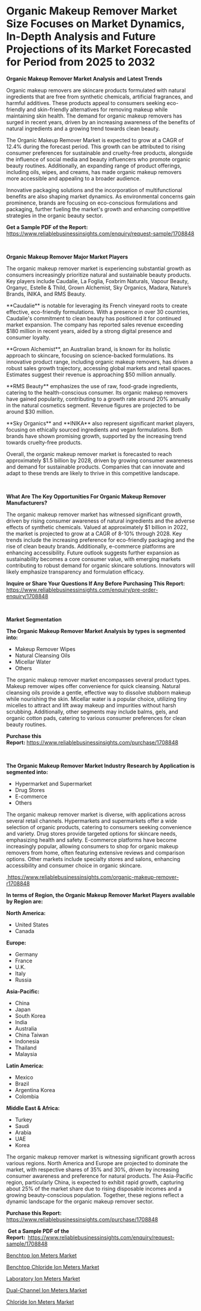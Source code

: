 <p><h1>Organic Makeup Remover Market Size Focuses on Market Dynamics, In-Depth Analysis and Future Projections of its Market Forecasted for Period from 2025 to 2032</h1></p><p><strong>Organic Makeup Remover Market Analysis and Latest Trends</strong></p>
<p><p>Organic makeup removers are skincare products formulated with natural ingredients that are free from synthetic chemicals, artificial fragrances, and harmful additives. These products appeal to consumers seeking eco-friendly and skin-friendly alternatives for removing makeup while maintaining skin health. The demand for organic makeup removers has surged in recent years, driven by an increasing awareness of the benefits of natural ingredients and a growing trend towards clean beauty.</p><p>The Organic Makeup Remover Market is expected to grow at a CAGR of 12.4% during the forecast period. This growth can be attributed to rising consumer preferences for sustainable and cruelty-free products, alongside the influence of social media and beauty influencers who promote organic beauty routines. Additionally, an expanding range of product offerings, including oils, wipes, and creams, has made organic makeup removers more accessible and appealing to a broader audience. </p><p>Innovative packaging solutions and the incorporation of multifunctional benefits are also shaping market dynamics. As environmental concerns gain prominence, brands are focusing on eco-conscious formulations and packaging, further fueling the market's growth and enhancing competitive strategies in the organic beauty sector.</p></p>
<p><strong>Get a Sample PDF of the Report:&nbsp;</strong> <a href="https://www.reliablebusinessinsights.com/enquiry/request-sample/1708848?utm_campaign=3547&utm_medium=2&utm_source=Github&utm_content=ia&utm_term=04042025&utm_id=organic-makeup-remover">https://www.reliablebusinessinsights.com/enquiry/request-sample/1708848</a></p>
<p>&nbsp;</p>
<p><strong>Organic Makeup Remover Major Market Players</strong></p>
<p><p>The organic makeup remover market is experiencing substantial growth as consumers increasingly prioritize natural and sustainable beauty products. Key players include Caudalie, La Foglia, Foxbrim Naturals, Vapour Beauty, Organyc, Estelle & Thild, Grown Alchemist, Sky Organics, Madara, Nature’s Brands, INIKA, and RMS Beauty.</p><p>**Caudalie** is notable for leveraging its French vineyard roots to create effective, eco-friendly formulations. With a presence in over 30 countries, Caudalie's commitment to clean beauty has positioned it for continued market expansion. The company has reported sales revenue exceeding $180 million in recent years, aided by a strong digital presence and consumer loyalty.</p><p>**Grown Alchemist**, an Australian brand, is known for its holistic approach to skincare, focusing on science-backed formulations. Its innovative product range, including organic makeup removers, has driven a robust sales growth trajectory, accessing global markets and retail spaces. Estimates suggest their revenue is approaching $50 million annually.</p><p>**RMS Beauty** emphasizes the use of raw, food-grade ingredients, catering to the health-conscious consumer. Its organic makeup removers have gained popularity, contributing to a growth rate around 20% annually in the natural cosmetics segment. Revenue figures are projected to be around $30 million.</p><p>**Sky Organics** and **INIKA** also represent significant market players, focusing on ethically sourced ingredients and vegan formulations. Both brands have shown promising growth, supported by the increasing trend towards cruelty-free products.</p><p>Overall, the organic makeup remover market is forecasted to reach approximately $1.5 billion by 2028, driven by growing consumer awareness and demand for sustainable products. Companies that can innovate and adapt to these trends are likely to thrive in this competitive landscape.</p></p>
<p>&nbsp;</p>
<p><strong>What Are The Key Opportunities For Organic Makeup Remover Manufacturers?</strong></p>
<p><p>The organic makeup remover market has witnessed significant growth, driven by rising consumer awareness of natural ingredients and the adverse effects of synthetic chemicals. Valued at approximately $1 billion in 2022, the market is projected to grow at a CAGR of 8-10% through 2028. Key trends include the increasing preference for eco-friendly packaging and the rise of clean beauty brands. Additionally, e-commerce platforms are enhancing accessibility. Future outlook suggests further expansion as sustainability becomes a core consumer value, with emerging markets contributing to robust demand for organic skincare solutions. Innovators will likely emphasize transparency and formulation efficacy.</p></p>
<p><strong>Inquire or Share Your Questions If Any Before Purchasing This Report:</strong> <a href="https://www.reliablebusinessinsights.com/enquiry/pre-order-enquiry/1708848?utm_campaign=3547&utm_medium=2&utm_source=Github&utm_content=ia&utm_term=04042025&utm_id=organic-makeup-remover">https://www.reliablebusinessinsights.com/enquiry/pre-order-enquiry/1708848</a></p>
<p>&nbsp;</p>
<p><strong>Market Segmentation</strong></p>
<p><strong>The Organic Makeup Remover Market Analysis by types is segmented into:</strong></p>
<p><ul><li>Makeup Remover Wipes</li><li>Natural Cleansing Oils</li><li>Micellar Water</li><li>Others</li></ul></p>
<p><p>The organic makeup remover market encompasses several product types. Makeup remover wipes offer convenience for quick cleansing. Natural cleansing oils provide a gentle, effective way to dissolve stubborn makeup while nourishing the skin. Micellar water is a popular choice, utilizing tiny micelles to attract and lift away makeup and impurities without harsh scrubbing. Additionally, other segments may include balms, gels, and organic cotton pads, catering to various consumer preferences for clean beauty routines.</p></p>
<p><strong>Purchase this Report:&nbsp;</strong><a href="https://www.reliablebusinessinsights.com/purchase/1708848?utm_campaign=3547&utm_medium=2&utm_source=Github&utm_content=ia&utm_term=04042025&utm_id=organic-makeup-remover">https://www.reliablebusinessinsights.com/purchase/1708848</a></p>
<p>&nbsp;</p>
<p><strong>The Organic Makeup Remover Market Industry Research by Application is segmented into:</strong></p>
<p><ul><li>Hypermarket and Supermarket</li><li>Drug Stores</li><li>E-commerce</li><li>Others</li></ul></p>
<p><p>The organic makeup remover market is diverse, with applications across several retail channels. Hypermarkets and supermarkets offer a wide selection of organic products, catering to consumers seeking convenience and variety. Drug stores provide targeted options for skincare needs, emphasizing health and safety. E-commerce platforms have become increasingly popular, allowing consumers to shop for organic makeup removers from home, often featuring extensive reviews and comparison options. Other markets include specialty stores and salons, enhancing accessibility and consumer choice in organic skincare.</p></p>
<p><a href="https://www.reliablebusinessinsights.com/organic-makeup-remover-r1708848?utm_campaign=3547&utm_medium=2&utm_source=Github&utm_content=ia&utm_term=04042025&utm_id=organic-makeup-remover">&nbsp;https://www.reliablebusinessinsights.com/organic-makeup-remover-r1708848</a></p>
<p><strong>In terms of Region, the Organic Makeup Remover Market Players available by Region are:</strong></p>
<p>
    <p> <strong> North America: </strong>
        <ul>
            <li>United States</li>
            <li>Canada</li>
        </ul>
        </p> 
    <p> <strong> Europe: </strong>
        <ul>
            <li>Germany</li>
            <li>France</li>
            <li>U.K.</li>
            <li>Italy</li>
            <li>Russia</li>
        </ul>
        </p> 
    <p> <strong> Asia-Pacific: </strong>
        <ul>
            <li>China</li>
            <li>Japan</li>
            <li>South Korea</li>
            <li>India</li>
            <li>Australia</li>
            <li>China Taiwan</li>
            <li>Indonesia</li>
            <li>Thailand</li>
            <li>Malaysia</li>
        </ul>
        </p> 
    <p> <strong> Latin America: </strong>
        <ul>
            <li>Mexico</li>
            <li>Brazil</li>
            <li>Argentina Korea</li>
            <li>Colombia</li>
        </ul>
        </p> 
    <p> <strong> Middle East & Africa: </strong>
        <ul>
            <li>Turkey</li>
            <li>Saudi</li>
            <li>Arabia</li>
            <li>UAE</li>
            <li>Korea</li>
        </ul>
    </p>
    </p>
<p><p>The organic makeup remover market is witnessing significant growth across various regions. North America and Europe are projected to dominate the market, with respective shares of 35% and 30%, driven by increasing consumer awareness and preference for natural products. The Asia-Pacific region, particularly China, is expected to exhibit rapid growth, capturing about 25% of the market share due to rising disposable incomes and a growing beauty-conscious population. Together, these regions reflect a dynamic landscape for the organic makeup remover sector.</p></p>
<p><strong>Purchase this Report: </strong><a href="https://www.reliablebusinessinsights.com/purchase/1708848?utm_campaign=3547&utm_medium=2&utm_source=Github&utm_content=ia&utm_term=04042025&utm_id=organic-makeup-remover">https://www.reliablebusinessinsights.com/purchase/1708848</a></p>
<p>&nbsp;<strong>Get a Sample PDF of the Report:&nbsp;&nbsp;</strong><a href="https://www.reliablebusinessinsights.com/enquiry/request-sample/1708848?utm_campaign=3547&utm_medium=2&utm_source=Github&utm_content=ia&utm_term=04042025&utm_id=organic-makeup-remover">https://www.reliablebusinessinsights.com/enquiry/request-sample/1708848</a></p>
<p><strong></strong></p>
<p><p><a href="https://www.linkedin.com/pulse/analytics-driven-insights-benchtop-ion-meters-market-revenue-k0kte?utm_campaign=3547&utm_medium=2&utm_source=Github&utm_content=ia&utm_term=04042025&utm_id=organic-makeup-remover">Benchtop Ion Meters Market</a></p><p><a href="https://www.linkedin.com/pulse/detailed-analysis-benchtop-chloride-ion-meters-market-hw09e?utm_campaign=3547&utm_medium=2&utm_source=Github&utm_content=ia&utm_term=04042025&utm_id=organic-makeup-remover">Benchtop Chloride Ion Meters Market</a></p><p><a href="https://www.linkedin.com/pulse/laboratory-ion-meters-market-outlook-149-cagr-forecast-bxg6e?utm_campaign=3547&utm_medium=2&utm_source=Github&utm_content=ia&utm_term=04042025&utm_id=organic-makeup-remover">Laboratory Ion Meters Market</a></p><p><a href="https://www.linkedin.com/pulse/projecting-growth-trajectory-dual-channel-ion-meters-market-upvle?utm_campaign=3547&utm_medium=2&utm_source=Github&utm_content=ia&utm_term=04042025&utm_id=organic-makeup-remover">Dual-Channel Ion Meters Market</a></p><p><a href="https://www.linkedin.com/pulse/trustworthy-market-insights-chloride-ion-meters-size-l4a0e?utm_campaign=3547&utm_medium=2&utm_source=Github&utm_content=ia&utm_term=04042025&utm_id=organic-makeup-remover">Chloride Ion Meters Market</a></p></p>